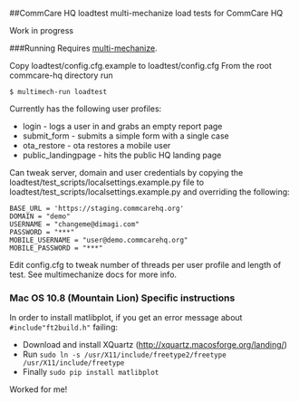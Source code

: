 ##CommCare HQ loadtest
multi-mechanize load tests for CommCare HQ

Work in progress

###Running
Requires [multi-mechanize](http://testutils.org/multi-mechanize/).

Copy loadtest/config.cfg.example to loadtest/config.cfg
From the root commcare-hq directory run

    $ multimech-run loadtest

Currently has the following user profiles:

* login - logs a user in and grabs an empty report page
* submit_form - submits a simple form with a single case
* ota_restore - ota restores a mobile user
* public_landingpage - hits the public HQ landing page

Can tweak server, domain and user credentials by copying the
loadtest/test_scripts/localsettings.example.py file to
loadtest/test_scripts/localsettings.example.py and overriding the following:

    BASE_URL = 'https://staging.commcarehq.org'
    DOMAIN = "demo"
    USERNAME = "changeme@dimagi.com"
    PASSWORD = "***"
    MOBILE_USERNAME = "user@demo.commcarehq.org"
    MOBILE_PASSWORD = "***"

Edit config.cfg to tweak number of threads per user profile and length of test.
See multimechanize docs for more info.

### Mac OS 10.8 (Mountain Lion) Specific instructions

In order to install matlibplot, if you get an error message about
`#include"ft2build.h"` failing:
* Download and install XQuartz (http://xquartz.macosforge.org/landing/)
* Run `sudo ln -s /usr/X11/include/freetype2/freetype /usr/X11/include/freetype`
* Finally `sudo pip install matlibplot`

Worked for me!
